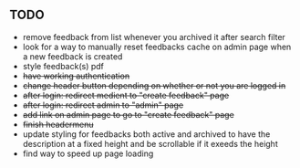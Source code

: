 ## TODO

- remove feedback from list whenever you archived it after search filter
- look for a way to manually reset feedbacks cache on admin page when a new feedback is created
- style feedback(s) pdf
- ~~have working authentication~~
- ~~change header button depending on whether or not you are logged in~~
- ~~after login: redirect medient to "create feedback" page~~
- ~~after login: redirect admin to "admin" page~~
- ~~add link on admin page to go to "create feedback" page~~
- ~~finish headermenu~~
- update styling for feedbacks both active and archived to have the description at a fixed height and be scrollable if it exeeds the height
- find way to speed up page loading
